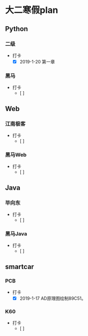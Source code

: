 # 大二寒假plan

## Python

### 二级

- 打卡
  - [x] 2019-1-20 第一章

### 黑马

- 打卡
  - [ ] 
  
## Web

### 江南极客

- 打卡
  - [ ] 

### 黑马Web

- 打卡
  - [ ] 

## Java

### 毕向东

- 打卡
  - [ ] 

### 黑马Java

- 打卡
  - [ ] 
  
## smartcar

### PCB

- 打卡
  - [x] 2019-1-17 AD原理图绘制89C51。

### K60

- 打卡
  - [ ] 
